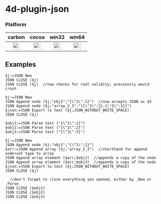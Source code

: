 # 4d-plugin-json

### Platform

| carbon | cocoa | win32 | win64 |
|:------:|:-----:|:---------:|:---------:|
|<img src="https://cloud.githubusercontent.com/assets/1725068/22371562/1b091f0a-e4db-11e6-8458-8653954a7cce.png" width="24" height="24" />|<img src="https://cloud.githubusercontent.com/assets/1725068/22371562/1b091f0a-e4db-11e6-8458-8653954a7cce.png" width="24" height="24" />|<img src="https://cloud.githubusercontent.com/assets/1725068/22371562/1b091f0a-e4db-11e6-8458-8653954a7cce.png" width="24" height="24" />|<img src="https://cloud.githubusercontent.com/assets/1725068/22371562/1b091f0a-e4db-11e6-8458-8653954a7cce.png" width="24" height="24" />|

## Examples

```
$j:=JSON New 
JSON CLOSE ($j)
JSON CLOSE ($j)  //now checks for root validity; previously would crash

$j:=JSON New 
JSON Append node ($j;"obj1";"{\"1\":1}")  //now accepts JSON as $3
JSON Append node ($j;"array_2_3";"[{\"2\":2},{\"3\":3}]")
$json:=JSON Export to text ($j;JSON_WITHOUT_WHITE_SPACE)
JSON CLOSE ($j)

$obj1:=JSON Parse text ("{\"1\":1}")
$obj2:=JSON Parse text ("{\"2\":2}")
$obj3:=JSON Parse text ("{\"3\":3}")

$j:=JSON New 
JSON Append node ($j;"obj1";"{\"1\":1}")
$arr:=JSON Append array ($j;"array_2_3")  //shorthand for append node+set type to array
JSON Append array element ($arr;$obj2)  //appends a copy of the node
JSON Append array element ($arr;$obj3)  //appends a copy of the node
$json:=JSON Export to text ($j;JSON_WITHOUT_WHITE_SPACE)
JSON CLOSE ($j)

  //don't forget to close everything you opened, either by _New or _Parse
JSON CLOSE ($obj1)
JSON CLOSE ($obj2)
JSON CLOSE ($obj3)

```
